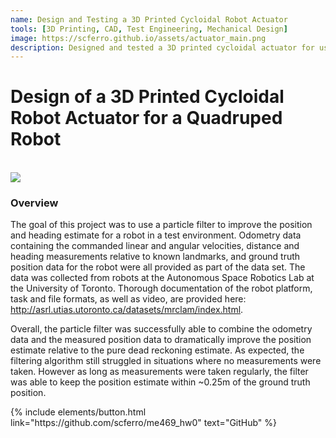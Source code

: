 ```yaml
---
name: Design and Testing a 3D Printed Cycloidal Robot Actuator
tools: [3D Printing, CAD, Test Engineering, Mechanical Design]
image: https://scferro.github.io/assets/actuator_main.png
description: Designed and tested a 3D printed cycloidal actuator for use in walking robots.
---
```


# Design of a 3D Printed Cycloidal Robot Actuator for a Quadruped Robot
<br>

<img src="{{ site.url }}{{ site.baseurl }}/assets/particle_filter_5.png"/>


### Overview
The goal of this project was to use a particle filter to improve the position and heading estimate for a robot in a test environment. Odometry data containing the commanded linear and angular velocities, distance and heading measurements relative to known landmarks, and ground truth position data for the robot were all provided as part of the data set. The data was collected from robots at the Autonomous Space Robotics Lab at the University of Toronto. Thorough documentation of the robot platform, task and file formats, as well as video, are provided here: http://asrl.utias.utoronto.ca/datasets/mrclam/index.html.

Overall, the particle filter was successfully able to combine the odometry data and the measured position data to dramatically improve the position estimate relative to the pure dead reckoning estimate. As expected, the filtering algorithm still struggled in situations where no measurements were taken. However as long as measurements were taken regularly, the filter was able to keep the position estimate within ~0.25m of the ground truth position. 


<p class="text-center">
{% include elements/button.html link="https://github.com/scferro/me469_hw0" text="GitHub" %}
</p>